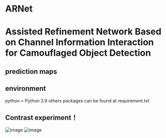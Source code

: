 # ARNet
# Assisted Refinement Network Based on Channel Information Interaction for Camouflaged Object Detection
## prediction maps 


## environment
python = Python 3.9
others packages can be found at requirement.txt

## Contrast experiment！ 


![image](https://github.com/user-attachments/assets/bfdda376-f246-4a30-8790-cc8b46a7a8ab)
![image](https://github.com/user-attachments/assets/0e8a2246-4eab-41a0-ba06-4729bf536352)
